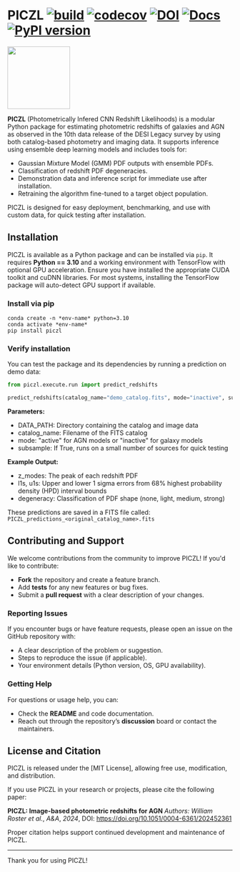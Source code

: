 # PICZL [![build](https://github.com/williamroster/PICZL/actions/workflows/codecov.yml/badge.svg)](https://github.com/williamroster/PICZL/actions/workflows/codecov.yml) [![codecov](https://codecov.io/gh/williamroster/PICZL/graph/badge.svg?token=Q1M4NTGECW)](https://codecov.io/gh/williamroster/PICZL) [![DOI](https://img.shields.io/badge/DOI-10.1051%2F0004--6361%2F202452361-blue)](https://doi.org/10.1051/0004-6361/202452361) [![Docs](https://img.shields.io/badge/docs-piczl-blue)](https://piczl.readthedocs.io/en/latest/piczl.utilities.html) [![PyPI version](https://img.shields.io/pypi/v/piczl.svg)](https://pypi.org/project/piczl/)

<img src="https://github.com/williamroster/PICZL/blob/3ed33a30f0e9353202161bfee0a97f7d109741c1/PICZL_logo.pn" width="140"/>


**PICZL** (Photometrically Infered CNN Redshift Likelihoods) is a modular Python package for estimating photometric redshifts 
of galaxies and AGN as observed in the 10th data release of the DESI Legacy survey by using both catalog-based photometry and imaging data. 
It supports inference using ensemble deep learning models and includes tools for: 

- Gaussian Mixture Model (GMM) PDF outputs with ensemble PDFs.
- Classification of redshift PDF degeneracies.
- Demonstration data and inference script for immediate use after installation.
- Retraining the algorithm fine-tuned to a target object population.

PICZL is designed for easy deployment, benchmarking, and use with custom data, for quick testing after installation.


## Installation

PICZL is available as a Python package and can be installed via `pip`. It requires **Python == 3.10** and a working environment with TensorFlow 
with optional GPU acceleration. Ensure you have installed the appropriate CUDA toolkit and cuDNN libraries. For most systems, 
installing the TensorFlow package will auto-detect GPU support if available.


### Install via pip

```Shell
conda create -n *env-name* python=3.10
conda activate *env-name*
pip install piczl
```

### Verify installation

You can test the package and its dependencies by running a prediction on demo data:

```python
from piczl.execute.run import predict_redshifts

predict_redshifts(catalog_name="demo_catalog.fits", mode="inactive", subsample=True)
```

**Parameters:**

- DATA_PATH: Directory containing the catalog and image data
- catalog_name: Filename of the FITS catalog
- mode: "active" for AGN models or "inactive" for galaxy models
- subsample: If True, runs on a small number of sources for quick testing

**Example Output:**

- z_modes: The peak of each redshift PDF
- l1s, u1s: Upper and lower 1 sigma errors from 68% highest probability density (HPD) interval bounds
- degeneracy: Classification of PDF shape (none, light, medium, strong)

These predictions are saved in a FITS file called:
```PICZL_predictions_<original_catalog_name>.fits```



## Contributing and Support

We welcome contributions from the community to improve PICZL! If you'd like to contribute:

- **Fork** the repository and create a feature branch.
- Add **tests** for any new features or bug fixes.
- Submit a **pull request** with a clear description of your changes.

### Reporting Issues

If you encounter bugs or have feature requests, please open an issue on the GitHub repository with:

- A clear description of the problem or suggestion.
- Steps to reproduce the issue (if applicable).
- Your environment details (Python version, OS, GPU availability).

### Getting Help

For questions or usage help, you can:

- Check the **README** and code documentation.
- Reach out through the repository’s **discussion** board or contact the maintainers.


## License and Citation

PICZL is released under the [MIT License], allowing free use, modification, and distribution.

If you use PICZL in your research or projects, please cite the following paper:

**PICZL: Image-based photometric redshifts for AGN**
*Authors: William Roster et al.*, *A&A*, *2024*, DOI: https://doi.org/10.1051/0004-6361/202452361

Proper citation helps support continued development and maintenance of PICZL.

---

Thank you for using PICZL!

